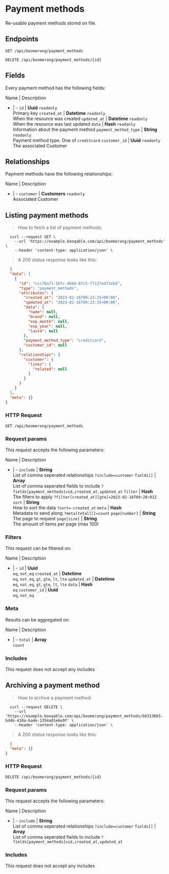 # Payment methods

Re-usable payment methods stored on file.

## Endpoints
`GET /api/boomerang/payment_methods`

`DELETE /api/boomerang/payment_methods/{id}`

## Fields
Every payment method has the following fields:

Name | Description
- | -
`id` | **Uuid** `readonly`<br>Primary key
`created_at` | **Datetime** `readonly`<br>When the resource was created
`updated_at` | **Datetime** `readonly`<br>When the resource was last updated
`data` | **Hash** `readonly`<br>Information about the payment method
`payment_method_type` | **String** `readonly`<br>Payment method type. One of `creditcard`
`customer_id` | **Uuid** `readonly`<br>The associated Customer


## Relationships
Payment methods have the following relationships:

Name | Description
- | -
`customer` | **Customers** `readonly`<br>Associated Customer


## Listing payment methods



> How to fetch a list of payment methods:

```shell
  curl --request GET \
    --url 'https://example.booqable.com/api/boomerang/payment_methods' \
    --header 'content-type: application/json' \
```

> A 200 status response looks like this:

```json
  {
  "data": [
    {
      "id": "ccc78a71-567c-4bb9-87c5-f7127ed71ebd",
      "type": "payment_methods",
      "attributes": {
        "created_at": "2023-02-16T09:23:25+00:00",
        "updated_at": "2023-02-16T09:23:25+00:00",
        "data": {
          "name": null,
          "brand": null,
          "exp_month": null,
          "exp_year": null,
          "last4": null
        },
        "payment_method_type": "creditcard",
        "customer_id": null
      },
      "relationships": {
        "customer": {
          "links": {
            "related": null
          }
        }
      }
    }
  ],
  "meta": {}
}
```

### HTTP Request

`GET /api/boomerang/payment_methods`

### Request params

This request accepts the following parameters:

Name | Description
- | -
`include` | **String** <br>List of comma seperated relationships `?include=customer`
`fields[]` | **Array** <br>List of comma seperated fields to include `?fields[payment_methods]=id,created_at,updated_at`
`filter` | **Hash** <br>The filters to apply `?filter[created_at][gte]=2023-02-16T09:20:01Z`
`sort` | **String** <br>How to sort the data `?sort=-created_at`
`meta` | **Hash** <br>Metadata to send along `?meta[total][]=count`
`page[number]` | **String** <br>The page to request
`page[size]` | **String** <br>The amount of items per page (max 100)


### Filters

This request can be filtered on:

Name | Description
- | -
`id` | **Uuid** <br>`eq`, `not_eq`
`created_at` | **Datetime** <br>`eq`, `not_eq`, `gt`, `gte`, `lt`, `lte`
`updated_at` | **Datetime** <br>`eq`, `not_eq`, `gt`, `gte`, `lt`, `lte`
`data` | **Hash** <br>`eq`
`customer_id` | **Uuid** <br>`eq`, `not_eq`


### Meta

Results can be aggregated on:

Name | Description
- | -
`total` | **Array** <br>`count`


### Includes

This request does not accept any includes
## Archiving a payment method



> How to archive a payment method:

```shell
  curl --request DELETE \
    --url 'https://example.booqable.com/api/boomerang/payment_methods/b63136b5-bd4b-418a-bade-1354a01e6e9f' \
    --header 'content-type: application/json' \
```

> A 200 status response looks like this:

```json
  {
  "meta": {}
}
```

### HTTP Request

`DELETE /api/boomerang/payment_methods/{id}`

### Request params

This request accepts the following parameters:

Name | Description
- | -
`include` | **String** <br>List of comma seperated relationships `?include=customer`
`fields[]` | **Array** <br>List of comma seperated fields to include `?fields[payment_methods]=id,created_at,updated_at`


### Includes

This request does not accept any includes